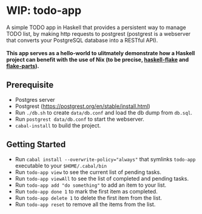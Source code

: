 # WIP: todo-app

A simple TODO app in Haskell that provides a persistent way to manage TODO list, by making http requests to postgrest (postgrest is a webserver that converts your PostgreSQL database into a RESTful API).\
\
**This app serves as a hello-world to ulitmately demonstrate how a Haskell project can benefit with the use of Nix (to be precise, [haskell-flake](https://haskell.flake.page) and [flake-parts](https://flake.parts)).**

## Prerequisite

- Postgres server
- Postgrest (https://postgrest.org/en/stable/install.html)
- Run `./db.sh` to create `data/db.conf` and load the db dump from `db.sql`.
- Run `postgrest data/db.conf` to start the webserver.
- `cabal-install` to build the project. 

## Getting Started

- Run `cabal install --overwrite-policy="always"` that symlinks `todo-app` executable to your `$HOME/.cabal/bin`
- Run `todo-app view` to see the current list of pending tasks.
- Run `todo-app viewAll` to see the list of completed and pending tasks.
- Run `todo-app add "do something"` to add an item to your list.
- Run `todo-app done 1` to mark the first item as completed.
- Run `todo-app delete 1` to delete the first item from the list.
- Run `todo-app reset` to remove all the items from the list.


